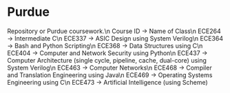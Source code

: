 # Purdue
Repository or Purdue coursework.\n
Course ID -> Name of Class\n
ECE264 -> Intermediate C\n
ECE337 -> ASIC Design using System Verilog\n
ECE364 -> Bash and Python Scripting\n
ECE368 -> Data Structures using C\n
ECE404 -> Computer and Network Security using Python\n
ECE437 -> Computer Architecture (single cycle, pipeline, cache, dual-core) using System Verilog\n
ECE463 -> Computer Networks\n
ECE468 -> Compiler and Translation Engineering using Java\n
ECE469 -> Operating Systems Engineering using C\n
ECE473 -> Artificial Intelligence (using Scheme)
